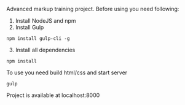 Advanced markup training project. Before using you need following:

1. Install NodeJS and npm
2. Install Gulp
```
npm install gulp-cli -g
```
3. Install all dependencies
```
npm install    
```

To use you need build html/css and start server
```
gulp
```

Project is available at localhost:8000